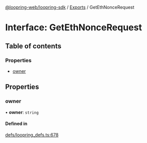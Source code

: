 [@loopring-web/loopring-sdk](../README.md) / [Exports](../modules.md) / GetEthNonceRequest

# Interface: GetEthNonceRequest

## Table of contents

### Properties

- [owner](GetEthNonceRequest.md#owner)

## Properties

### owner

• **owner**: `string`

#### Defined in

[defs/loopring_defs.ts:678](https://github.com/Loopring/loopring_sdk/blob/f91f904/src/defs/loopring_defs.ts#L678)
